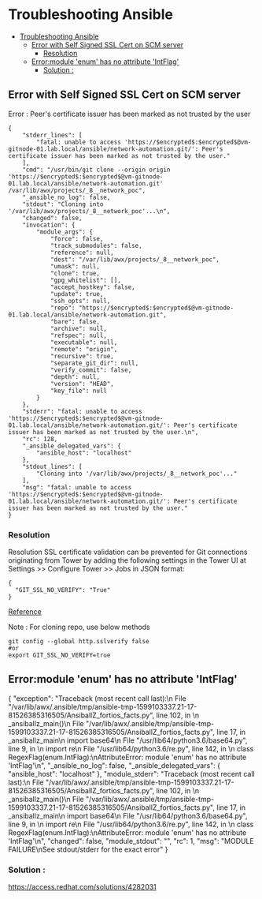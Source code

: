 # Troubleshooting Ansible

- [Troubleshooting Ansible](#troubleshooting-ansible)
  - [Error with Self Signed SSL Cert on SCM server](#error-with-self-signed-ssl-cert-on-scm-server)
    - [Resolution](#resolution)
  - [Error:module 'enum' has no attribute 'IntFlag'](#errormodule-enum-has-no-attribute-intflag)
    - [Solution :](#solution-)

## Error with Self Signed SSL Cert on SCM server

Error : Peer's certificate issuer has been marked as not trusted by the user

```
{
    "stderr_lines": [
        "fatal: unable to access 'https://$encrypted$:$encrypted$@vm-gitnode-01.lab.local/ansible/network-automation.git/': Peer's certificate issuer has been marked as not trusted by the user."
    ],
    "cmd": "/usr/bin/git clone --origin origin 'https://$encrypted$:$encrypted$@vm-gitnode-01.lab.local/ansible/network-automation.git' /var/lib/awx/projects/_8__network_poc",
    "_ansible_no_log": false,
    "stdout": "Cloning into '/var/lib/awx/projects/_8__network_poc'...\n",
    "changed": false,
    "invocation": {
        "module_args": {
            "force": false,
            "track_submodules": false,
            "reference": null,
            "dest": "/var/lib/awx/projects/_8__network_poc",
            "umask": null,
            "clone": true,
            "gpg_whitelist": [],
            "accept_hostkey": false,
            "update": true,
            "ssh_opts": null,
            "repo": "https://$encrypted$:$encrypted$@vm-gitnode-01.lab.local/ansible/network-automation.git",
            "bare": false,
            "archive": null,
            "refspec": null,
            "executable": null,
            "remote": "origin",
            "recursive": true,
            "separate_git_dir": null,
            "verify_commit": false,
            "depth": null,
            "version": "HEAD",
            "key_file": null
        }
    },
    "stderr": "fatal: unable to access 'https://$encrypted$:$encrypted$@vm-gitnode-01.lab.local/ansible/network-automation.git/': Peer's certificate issuer has been marked as not trusted by the user.\n",
    "rc": 128,
    "_ansible_delegated_vars": {
        "ansible_host": "localhost"
    },
    "stdout_lines": [
        "Cloning into '/var/lib/awx/projects/_8__network_poc'..."
    ],
    "msg": "fatal: unable to access 'https://$encrypted$:$encrypted$@vm-gitnode-01.lab.local/ansible/network-automation.git/': Peer's certificate issuer has been marked as not trusted by the user."
}
```

### Resolution
Resolution
SSL certificate validation can be prevented for Git connections originating from Tower by adding the following settings in the Tower UI at Settings >> Configure Tower >> Jobs in JSON format:

```
{
  "GIT_SSL_NO_VERIFY": "True"
}
```

[Reference](https://access.redhat.com/solutions/3131461)

Note : For cloning repo, use below methods
```
git config --global http.sslverify false
#or
export GIT_SSL_NO_VERIFY=true
```

## Error:module 'enum' has no attribute 'IntFlag'
{
    "exception": "Traceback (most recent call last):\n  File \"/var/lib/awx/.ansible/tmp/ansible-tmp-1599103337.21-17-81526385316505/AnsiballZ_fortios_facts.py\", line 102, in <module>\n    _ansiballz_main()\n  File \"/var/lib/awx/.ansible/tmp/ansible-tmp-1599103337.21-17-81526385316505/AnsiballZ_fortios_facts.py\", line 17, in _ansiballz_main\n    import base64\n  File \"/usr/lib64/python3.6/base64.py\", line 9, in <module>\n    import re\n  File \"/usr/lib64/python3.6/re.py\", line 142, in <module>\n    class RegexFlag(enum.IntFlag):\nAttributeError: module 'enum' has no attribute 'IntFlag'\n",
    "_ansible_no_log": false,
    "_ansible_delegated_vars": {
        "ansible_host": "localhost"
    },
    "module_stderr": "Traceback (most recent call last):\n  File \"/var/lib/awx/.ansible/tmp/ansible-tmp-1599103337.21-17-81526385316505/AnsiballZ_fortios_facts.py\", line 102, in <module>\n    _ansiballz_main()\n  File \"/var/lib/awx/.ansible/tmp/ansible-tmp-1599103337.21-17-81526385316505/AnsiballZ_fortios_facts.py\", line 17, in _ansiballz_main\n    import base64\n  File \"/usr/lib64/python3.6/base64.py\", line 9, in <module>\n    import re\n  File \"/usr/lib64/python3.6/re.py\", line 142, in <module>\n    class RegexFlag(enum.IntFlag):\nAttributeError: module 'enum' has no attribute 'IntFlag'\n",
    "changed": false,
    "module_stdout": "",
    "rc": 1,
    "msg": "MODULE FAILURE\nSee stdout/stderr for the exact error"
}

### Solution :
https://access.redhat.com/solutions/4282031